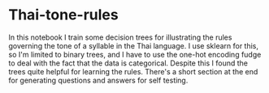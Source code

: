 # Thai-tone-rules
In this notebook I train some decision trees for illustrating the rules governing the tone of a syllable in the Thai language. I use sklearn for this, so I'm limited to binary trees, and I have to use the one-hot encoding fudge to deal with the fact that the data is categorical. Despite this I found the trees quite helpful for learning the rules. There's a short section at the end for generating questions and answers for self testing.
